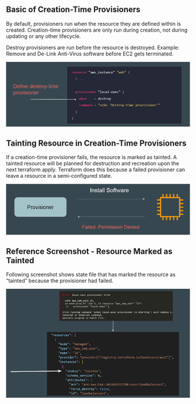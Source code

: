 ## Basic of Creation-Time Provisioners

By default, provisioners run when the resource they are defined within is
created.
Creation-time provisioners are only run during creation, not during updating or
any other lifecycle.

Destroy provisioners are run before the resource is destroyed.
Example:
Remove and De-Link Anti-Virus software before EC2 gets terminated.

![MY Image](images/image1.png)

## Tainting Resource in Creation-Time Provisioners

If a creation-time provisioner fails, the resource is marked as tainted.
A tainted resource will be planned for destruction and recreation upon the next
terraform apply.
Terraform does this because a failed provisioner can leave a resource in a
semi-configured state.

![MY Image](images/image2.png)

## Reference Screenshot - Resource Marked as Tainted

Following screenshot shows state file that has marked the resource as “tainted”
because the provisioner had failed.

![MY Image](images/image3.png)
